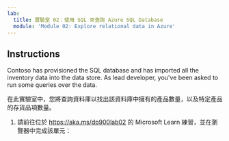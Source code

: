 ```yaml
---
lab:
  title: 實驗室 02：使用 SQL 來查詢 Azure SQL Database
  module: 'Module 02: Explore relational data in Azure'
---
```


## <a name="instructions"></a>Instructions
Contoso has provisioned the SQL database and has imported all the inventory data into the data store. As lead developer, you've been asked to run some queries over the data.

在此實驗室中，您將查詢資料庫以找出該資料庫中擁有的產品數量，以及特定產品的存貨品項數量。

1.  請前往位於 https://aka.ms/dp900lab02 的 Microsoft Learn 練習，並在瀏覽器中完成該單元： 
